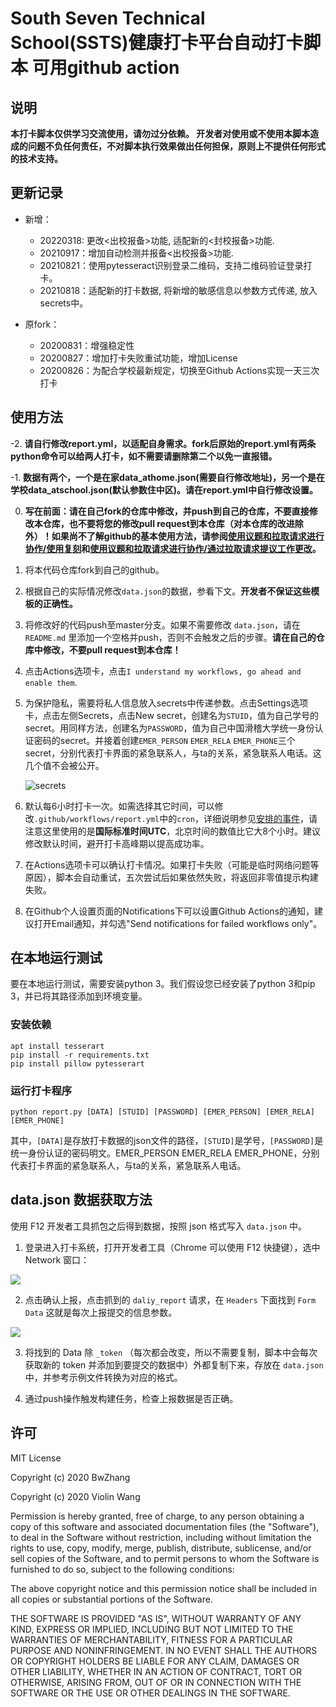 # South Seven Technical School(SSTS)健康打卡平台自动打卡脚本 可用github action

## 说明

**本打卡脚本仅供学习交流使用，请勿过分依赖。 开发者对使用或不使用本脚本造成的问题不负任何责任，不对脚本执行效果做出任何担保，原则上不提供任何形式的技术支持。**

## 更新记录
- 新增：
  - 20220318: 更改<出校报备>功能, 适配新的<封校报备>功能.
  - 20210917：增加自动检测并报备<出校报备>功能.
  - 20210821：使用pytesseract识别登录二维码，支持二维码验证登录打卡。
  - 20210818：适配新的打卡数据, 将新增的敏感信息以参数方式传递, 放入secrets中。

- 原fork：
  - 20200831：增强稳定性
  - 20200827：增加打卡失败重试功能，增加License
  - 20200826：为配合学校最新规定，切换至Github Actions实现一天三次打卡
 
## 使用方法

-2. **请自行修改report.yml，以适配自身需求。fork后原始的report.yml有两条python命令可以给两人打卡，如不需要请删除第二个以免一直报错。**

-1. **数据有两个，一个是在家data_athome.json(需要自行修改地址)，另一个是在学校data_atschool.json(默认参数住中区)。请在report.yml中自行修改设置。**

0. **写在前面：请在自己fork的仓库中修改，并push到自己的仓库，不要直接修改本仓库，也不要将您的修改pull request到本仓库（对本仓库的改进除外）！如果尚不了解github的基本使用方法，请参阅[使用议题和拉取请求进行协作/使用复刻](https://docs.github.com/cn/github/collaborating-with-issues-and-pull-requests/working-with-forks)和[使用议题和拉取请求进行协作/通过拉取请求提议工作更改](https://docs.github.com/cn/github/collaborating-with-issues-and-pull-requests/proposing-changes-to-your-work-with-pull-requests)。**

1. 将本代码仓库fork到自己的github。

2. 根据自己的实际情况修改`data.json`的数据，参看下文。**开发者不保证这些模板的正确性。**

3. 将修改好的代码push至master分支。如果不需要修改 `data.json`，请在 `README.md` 里添加一个空格并push，否则不会触发之后的步骤。**请在自己的仓库中修改，不要pull request到本仓库！**

4. 点击Actions选项卡，点击`I understand my workflows, go ahead and enable them`.

5. 为保护隐私，需要将私人信息放入secrets中传递参数。点击Settings选项卡，点击左侧Secrets，点击New secret，创建名为`STUID`，值为自己学号的secret。用同样方法，创建名为`PASSWORD`，值为自己中国滑稽大学统一身份认证密码的secret。并接着创建`EMER_PERSON` `EMER_RELA` `EMER_PHONE`三个secret，分别代表打卡界面的紧急联系人，与ta的关系，紧急联系人电话。这几个值不会被公开。

   ![secrets](imgs/image-20200826215037042.png)

6. 默认每6小时打卡一次。如需选择其它时间，可以修改`.github/workflows/report.yml`中的`cron`，详细说明参见[安排的事件](https://docs.github.com/cn/actions/reference/events-that-trigger-workflows#scheduled-events)，请注意这里使用的是**国际标准时间UTC**，北京时间的数值比它大8个小时。建议修改默认时间，避开打卡高峰期以提高成功率。

7. 在Actions选项卡可以确认打卡情况。如果打卡失败（可能是临时网络问题等原因），脚本会自动重试，五次尝试后如果依然失败，将返回非零值提示构建失败。

8. 在Github个人设置页面的Notifications下可以设置Github Actions的通知，建议打开Email通知，并勾选"Send notifications for failed workflows only"。

## 在本地运行测试

要在本地运行测试，需要安装python 3。我们假设您已经安装了python 3和pip 3，并已将其路径添加到环境变量。

### 安装依赖

```shell
apt install tesserart
pip install -r requirements.txt
pip install pillow pytesserart
```

### 运行打卡程序

```shell
python report.py [DATA] [STUID] [PASSWORD] [EMER_PERSON] [EMER_RELA] [EMER_PHONE]
```
其中，`[DATA]`是存放打卡数据的json文件的路径，`[STUID]`是学号，`[PASSWORD]`是统一身份认证的密码明文。EMER_PERSON EMER_RELA EMER_PHONE，分别代表打卡界面的紧急联系人，与ta的关系，紧急联系人电话。

## data.json 数据获取方法

使用 F12 开发者工具抓包之后得到数据，按照 json 格式写入 `data.json` 中。

1. 登录进入打卡系统，打开开发者工具（Chrome 可以使用 F12 快捷键），选中 Network 窗口：

![](./imgs/1.png)

2. 点击确认上报，点击抓到的 `daliy_report` 请求，在 `Headers` 下面找到 `Form Data` 这就是每次上报提交的信息参数。

![](./imgs/2.png)

3. 将找到的 Data 除 `_token` （每次都会改变，所以不需要复制，脚本中会每次获取新的 token 并添加到要提交的数据中）外都复制下来，存放在 `data.json` 中，并参考示例文件转换为对应的格式。

4. 通过push操作触发构建任务，检查上报数据是否正确。

## 许可

MIT License

Copyright (c) 2020 BwZhang

Copyright (c) 2020 Violin Wang

Permission is hereby granted, free of charge, to any person obtaining a copy
of this software and associated documentation files (the "Software"), to deal
in the Software without restriction, including without limitation the rights
to use, copy, modify, merge, publish, distribute, sublicense, and/or sell
copies of the Software, and to permit persons to whom the Software is
furnished to do so, subject to the following conditions:

The above copyright notice and this permission notice shall be included in all
copies or substantial portions of the Software.

THE SOFTWARE IS PROVIDED "AS IS", WITHOUT WARRANTY OF ANY KIND, EXPRESS OR
IMPLIED, INCLUDING BUT NOT LIMITED TO THE WARRANTIES OF MERCHANTABILITY,
FITNESS FOR A PARTICULAR PURPOSE AND NONINFRINGEMENT. IN NO EVENT SHALL THE
AUTHORS OR COPYRIGHT HOLDERS BE LIABLE FOR ANY CLAIM, DAMAGES OR OTHER
LIABILITY, WHETHER IN AN ACTION OF CONTRACT, TORT OR OTHERWISE, ARISING FROM,
OUT OF OR IN CONNECTION WITH THE SOFTWARE OR THE USE OR OTHER DEALINGS IN THE
SOFTWARE.

